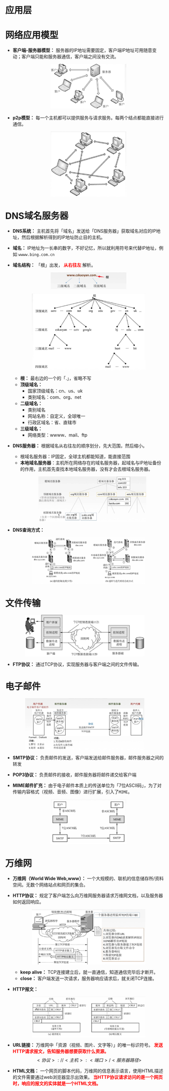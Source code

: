 # 应用层

# 网络应用模型

- **客户端-服务器模型：** 服务器的IP地址需要固定，客户端IP地址可用随意变动；客户端只能和服务器通信，客户端之间没有交流。
    <p style="text-align:center;"><img src="../../image/internet/cs_model.jpg" width="50%" align="middle" /></p>
- **p2p模型：** 每一个主机都可以提供服务与请求服务。每两个结点都能直接进行通信。
    <p style="text-align:center;"><img src="../../image/internet/p2p_model.jpg" width="50%" align="middle" /></p>

# DNS域名服务器

- **DNS系统：** 主机首先将「域名」发送给「DNS服务器」获取域名对应的IP地址，然后根据解析得到的IP地址防止目的主机。
- **域名：** IP地址为一长串的数字，不好记忆，所以就利用符号来代替IP地址，例如 `wwww.bing.com.cn`
- **域名结构：** 「根」出发，<span style="color:red;font-weight:bold"> 从右往左 </span> 解析。
    <p style="text-align:center;"><img src="../../image/internet/domain.jpg" width="50%" align="middle" /></p>
    <p style="text-align:center;"><img src="../../image/internet/domain_structuer.jpg" width="75%" align="middle" /></p>

    - **根：** 最右边的一个的「.」，省略不写
    - **顶级域名：**
      - 国家顶级域名：cn、us、uk
      - 类别域名：com、org、net
    - **二级域名：**
      - 类别域名
      - 网站名称：自定义，全球唯一
      - 行政区域名：省、直辖市
    - **三级域名：**
      - 网络类型：wwww、mail、ftp

- **DNS服务器：** 根据域名从右往左的顺序划分，先大范围，然后缩小。
  - 根域名服务器：IP固定，全球主机都能知道，能直接范围
  - **本地域名服务器**：主机所在网络存在的域名服务器，起域名与IP地址备份的作用，主机首先查找本地域名服务器，没有才会去根域名服务器。
    <p style="text-align:center;"><img src="../../image/internet/DNS_service.jpg" width="75%" align="middle" /></p>

- **DNS查询方式：**
  <p style="text-align:center;"><img src="../../image/internet/quary_dns.jpg" width="75%" align="middle" /></p>

# 文件传输

<p style="text-align:center;"><img src="../../image/internet/ftp_service.jpg" width="75%" align="middle" /></p>

- **FTP协议：** 通过TCP协议，实现服务器与客户端之间的文件传输。

# 电子邮件

<p style="text-align:center;"><img src="../../image/internet/mail_service.jpg" width="75%" align="middle" /></p>

- **SMTP协议：** 负责邮件的发送，客户端发送给邮件服务器，邮件服务器之间的转发
- **POP3协议：** 负责邮件的接收，邮件服务器将邮件递交给客户端

- **MIME邮件扩充：** 由于电子邮件本质上的传送单位为「7位ASCII码」，为了对传输内容格式（视频、音频、图像）进行扩展，引入了`MIME`。
  <p style="text-align:center;"><img src="../../image/internet/MIME.jpg" width="50%" align="middle" /></p>

# 万维网

- **万维网（World Wide Web,www）：** 一个大规模的、联机的信息储存所/资料空间。无数个网络站点和网页的集合。

- **HTTP协议：** 规定了客户端怎么向万维网服务器请求万维网文档，以及服务器如何返回响应。
    <p style="text-align:center;"><img src="../../image/internet/HTTP_work.jpg" width="75%" align="middle" /></p>

    - **keep alive：** TCP连接建立后，就一直通信，知道通信完毕后才断开。
    - **close：** 客户端发送一次请求，服务器响应请求后，就关闭TCP连接。

- **HTTP报文：** 
    <p style="text-align:center;"><img src="../../image/internet/http_message.jpg" width="75%" align="middle" /></p>

- **URL链接：** 万维网中「资源（视频、图片、文字等）」的唯一标识符号。<span style="color:red;font-weight:bold"> 发送HTTP请求报文，告知服务器想要获取什么资源。 </span>
    $$
    <协议>://<主机>:<端口>/<服务器路径>
    $$

- **HTML文档：** 一个网页的脚本代码，万维网的信息表示语言，使用HTML描述的文件需要通过web浏览器显示出效果。<span style="color:red;font-weight:bold"> 当HTTP协议请求访问的是一个网页时，响应的报文的实体就是一个HTML文档。 </span>
